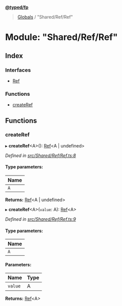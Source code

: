**[@typed/fp](../README.md)**

> [Globals](../globals.md) / "Shared/Ref/Ref"

# Module: "Shared/Ref/Ref"

## Index

### Interfaces

* [Ref](../interfaces/_shared_ref_ref_.ref.md)

### Functions

* [createRef](_shared_ref_ref_.md#createref)

## Functions

### createRef

▸ **createRef**\<A>(): [Ref](../interfaces/_shared_ref_ref_.ref.md)\<A \| undefined>

*Defined in [src/Shared/Ref/Ref.ts:8](https://github.com/TylorS/typed-fp/blob/f129829/src/Shared/Ref/Ref.ts#L8)*

#### Type parameters:

Name |
------ |
`A` |

**Returns:** [Ref](../interfaces/_shared_ref_ref_.ref.md)\<A \| undefined>

▸ **createRef**\<A>(`value`: A): [Ref](../interfaces/_shared_ref_ref_.ref.md)\<A>

*Defined in [src/Shared/Ref/Ref.ts:9](https://github.com/TylorS/typed-fp/blob/f129829/src/Shared/Ref/Ref.ts#L9)*

#### Type parameters:

Name |
------ |
`A` |

#### Parameters:

Name | Type |
------ | ------ |
`value` | A |

**Returns:** [Ref](../interfaces/_shared_ref_ref_.ref.md)\<A>
